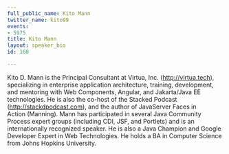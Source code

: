 ```yaml
---
full_public_name: Kito Mann
twitter_name: kito99
events:
- 5975
title: Kito Mann
layout: speaker_bio
id: 160

---
```

Kito D. Mann is the Principal Consultant at Virtua, Inc. (http://virtua.tech), specializing in enterprise application architecture, training, development, and mentoring with Web Components, Angular, and Jakarta/Java EE technologies. He is also the co-host of the Stacked Podcast (http://stackdpodcast.com), and the author of JavaServer Faces in Action (Manning). Mann has participated in several Java Community Process expert groups (including CDI, JSF, and Portlets) and is an internationally recognized speaker. He is also a Java Champion and Google Developer Expert in Web Technologies. He holds a BA in Computer Science from Johns Hopkins University. 
